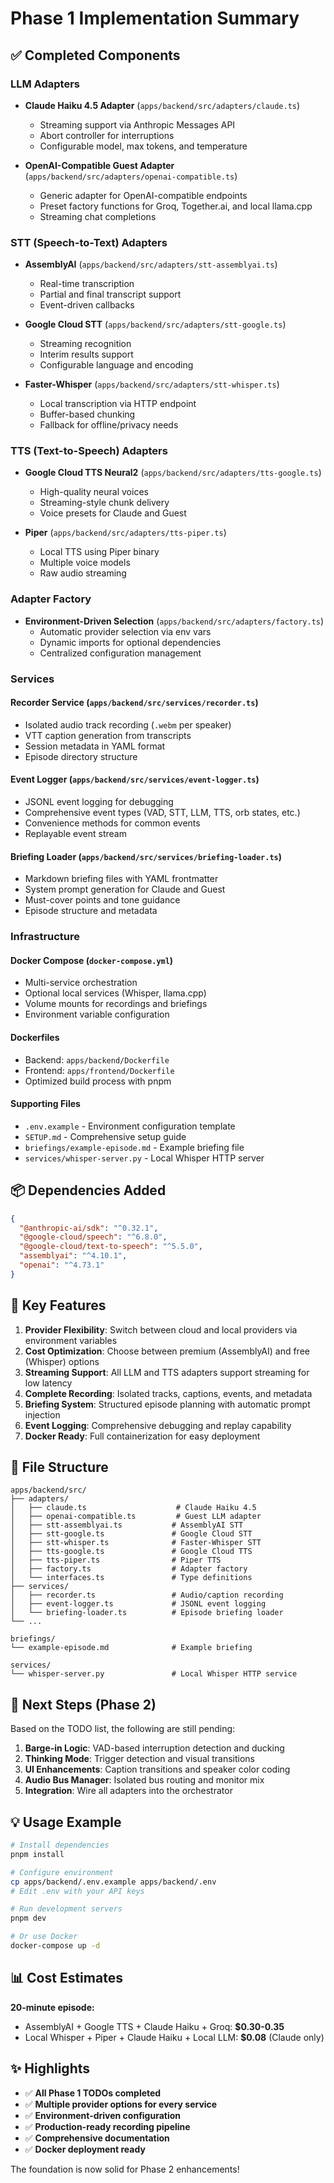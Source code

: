 # Phase 1 Implementation Summary

## ✅ Completed Components

### LLM Adapters
- **Claude Haiku 4.5 Adapter** (`apps/backend/src/adapters/claude.ts`)
  - Streaming support via Anthropic Messages API
  - Abort controller for interruptions
  - Configurable model, max tokens, and temperature

- **OpenAI-Compatible Guest Adapter** (`apps/backend/src/adapters/openai-compatible.ts`)
  - Generic adapter for OpenAI-compatible endpoints
  - Preset factory functions for Groq, Together.ai, and local llama.cpp
  - Streaming chat completions

### STT (Speech-to-Text) Adapters
- **AssemblyAI** (`apps/backend/src/adapters/stt-assemblyai.ts`)
  - Real-time transcription
  - Partial and final transcript support
  - Event-driven callbacks

- **Google Cloud STT** (`apps/backend/src/adapters/stt-google.ts`)
  - Streaming recognition
  - Interim results support
  - Configurable language and encoding

- **Faster-Whisper** (`apps/backend/src/adapters/stt-whisper.ts`)
  - Local transcription via HTTP endpoint
  - Buffer-based chunking
  - Fallback for offline/privacy needs

### TTS (Text-to-Speech) Adapters
- **Google Cloud TTS Neural2** (`apps/backend/src/adapters/tts-google.ts`)
  - High-quality neural voices
  - Streaming-style chunk delivery
  - Voice presets for Claude and Guest

- **Piper** (`apps/backend/src/adapters/tts-piper.ts`)
  - Local TTS using Piper binary
  - Multiple voice models
  - Raw audio streaming

### Adapter Factory
- **Environment-Driven Selection** (`apps/backend/src/adapters/factory.ts`)
  - Automatic provider selection via env vars
  - Dynamic imports for optional dependencies
  - Centralized configuration management

### Services

#### Recorder Service (`apps/backend/src/services/recorder.ts`)
- Isolated audio track recording (`.webm` per speaker)
- VTT caption generation from transcripts
- Session metadata in YAML format
- Episode directory structure

#### Event Logger (`apps/backend/src/services/event-logger.ts`)
- JSONL event logging for debugging
- Comprehensive event types (VAD, STT, LLM, TTS, orb states, etc.)
- Convenience methods for common events
- Replayable event stream

#### Briefing Loader (`apps/backend/src/services/briefing-loader.ts`)
- Markdown briefing files with YAML frontmatter
- System prompt generation for Claude and Guest
- Must-cover points and tone guidance
- Episode structure and metadata

### Infrastructure

#### Docker Compose (`docker-compose.yml`)
- Multi-service orchestration
- Optional local services (Whisper, llama.cpp)
- Volume mounts for recordings and briefings
- Environment variable configuration

#### Dockerfiles
- Backend: `apps/backend/Dockerfile`
- Frontend: `apps/frontend/Dockerfile`
- Optimized build process with pnpm

#### Supporting Files
- `.env.example` - Environment configuration template
- `SETUP.md` - Comprehensive setup guide
- `briefings/example-episode.md` - Example briefing file
- `services/whisper-server.py` - Local Whisper HTTP server

## 📦 Dependencies Added

```json
{
  "@anthropic-ai/sdk": "^0.32.1",
  "@google-cloud/speech": "^6.8.0",
  "@google-cloud/text-to-speech": "^5.5.0",
  "assemblyai": "^4.10.1",
  "openai": "^4.73.1"
}
```

## 🎯 Key Features

1. **Provider Flexibility**: Switch between cloud and local providers via environment variables
2. **Cost Optimization**: Choose between premium (AssemblyAI) and free (Whisper) options
3. **Streaming Support**: All LLM and TTS adapters support streaming for low latency
4. **Complete Recording**: Isolated tracks, captions, events, and metadata
5. **Briefing System**: Structured episode planning with automatic prompt injection
6. **Event Logging**: Comprehensive debugging and replay capability
7. **Docker Ready**: Full containerization for easy deployment

## 📂 File Structure

```
apps/backend/src/
├── adapters/
│   ├── claude.ts                    # Claude Haiku 4.5
│   ├── openai-compatible.ts         # Guest LLM adapter
│   ├── stt-assemblyai.ts           # AssemblyAI STT
│   ├── stt-google.ts               # Google Cloud STT
│   ├── stt-whisper.ts              # Faster-Whisper STT
│   ├── tts-google.ts               # Google Cloud TTS
│   ├── tts-piper.ts                # Piper TTS
│   ├── factory.ts                  # Adapter factory
│   └── interfaces.ts               # Type definitions
├── services/
│   ├── recorder.ts                 # Audio/caption recording
│   ├── event-logger.ts             # JSONL event logging
│   └── briefing-loader.ts          # Episode briefing loader
└── ...

briefings/
└── example-episode.md              # Example briefing

services/
└── whisper-server.py               # Local Whisper HTTP service
```

## 🚀 Next Steps (Phase 2)

Based on the TODO list, the following are still pending:

1. **Barge-in Logic**: VAD-based interruption detection and ducking
2. **Thinking Mode**: Trigger detection and visual transitions
3. **UI Enhancements**: Caption transitions and speaker color coding
4. **Audio Bus Manager**: Isolated bus routing and monitor mix
5. **Integration**: Wire all adapters into the orchestrator

## 💡 Usage Example

```bash
# Install dependencies
pnpm install

# Configure environment
cp apps/backend/.env.example apps/backend/.env
# Edit .env with your API keys

# Run development servers
pnpm dev

# Or use Docker
docker-compose up -d
```

## 📊 Cost Estimates

**20-minute episode:**
- AssemblyAI + Google TTS + Claude Haiku + Groq: **$0.30-0.35**
- Local Whisper + Piper + Claude Haiku + Local LLM: **$0.08** (Claude only)

## ✨ Highlights

- ✅ **All Phase 1 TODOs completed**
- ✅ **Multiple provider options for every service**
- ✅ **Environment-driven configuration**
- ✅ **Production-ready recording pipeline**
- ✅ **Comprehensive documentation**
- ✅ **Docker deployment ready**

The foundation is now solid for Phase 2 enhancements!
